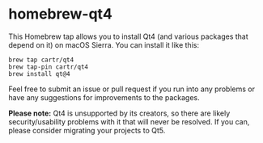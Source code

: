 # homebrew-qt4

This Homebrew tap allows you to install Qt4 (and various packages that depend on it) on macOS Sierra. You can install it like this:

    brew tap cartr/qt4
    brew tap-pin cartr/qt4
    brew install qt@4

Feel free to submit an issue or pull request if you run into any problems or have any suggestions for improvements to the packages.

**Please note:** Qt4 is unsupported by its creators, so there are likely security/usability problems with it that will never be resolved. If you can, please consider migrating your projects to Qt5.
